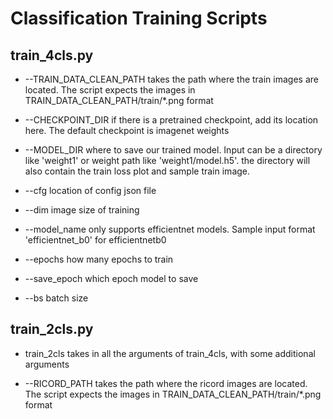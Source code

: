 # Classification Training Scripts

## train_4cls.py
* --TRAIN_DATA_CLEAN_PATH takes the path where the train images are located. The script expects the images in TRAIN_DATA_CLEAN_PATH/train/*.png format

* --CHECKPOINT_DIR if there is a pretrained checkpoint, add its location here. The default checkpoint is imagenet weights

* --MODEL_DIR where to save our trained model. Input can be a directory like 'weight1' or weight path like 'weight1/model.h5'. the directory will also contain the train loss plot and sample train image.

* --cfg location of config json file
* --dim image size of training
* --model_name only supports efficientnet models. Sample input format 'efficientnet_b0' for efficientnetb0
* --epochs how many epochs to train
* --save_epoch which epoch model to save
* --bs batch size

## train_2cls.py
* train_2cls takes in all the arguments of train_4cls, with some additional arguments

* --RICORD_PATH takes the path where the ricord images are located. The script expects the images in TRAIN_DATA_CLEAN_PATH/train/*.png format

